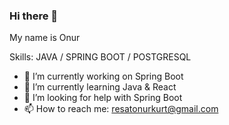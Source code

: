 ### Hi there 👋
My name is Onur

Skills: JAVA / SPRING BOOT / POSTGRESQL 

- 🔭 I’m currently working on Spring Boot 
- 🌱 I’m currently learning Java & React
- 🤔 I’m looking for help with Spring Boot 
- 📫 How to reach me: resatonurkurt@gmail.com
